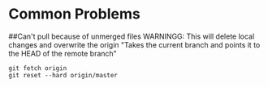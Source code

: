 Common Problems
=======
##Can't pull because of unmerged files
WARNINGG: This will delete local changes and overwrite the origin
"Takes the current branch and points it to the HEAD of the 
remote branch"

    git fetch origin 
    git reset --hard origin/master

